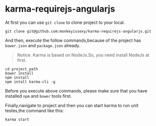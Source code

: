 # karma-requirejs-angularjs

At first you can use `git clone` to clone project to your local.

```
git clone git@github.com:monkeyissexy/karma-requirejs-angularjs.git
```

And then, execute the follow commands,because of the project has `bower.json` and `package.json` already.

> Notice. Karma is based on NodeJs.So, you need install NodeJs at first.

```
cd project_path
bower install
npm install
npm intall karma-cli -g
```

Before you execute above commands, please make sure that you have installed `npm` and `bower` tools first.


Finally,navigate to project and then you can start karma to run unit testes,the command like this:

```
karma start 
```
